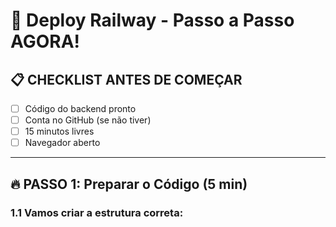 # 🚂 Deploy Railway - Passo a Passo AGORA!

## 📋 CHECKLIST ANTES DE COMEÇAR
- [ ] Código do backend pronto
- [ ] Conta no GitHub (se não tiver)
- [ ] 15 minutos livres
- [ ] Navegador aberto

---

## 🔥 PASSO 1: Preparar o Código (5 min)

### 1.1 Vamos criar a estrutura correta:
